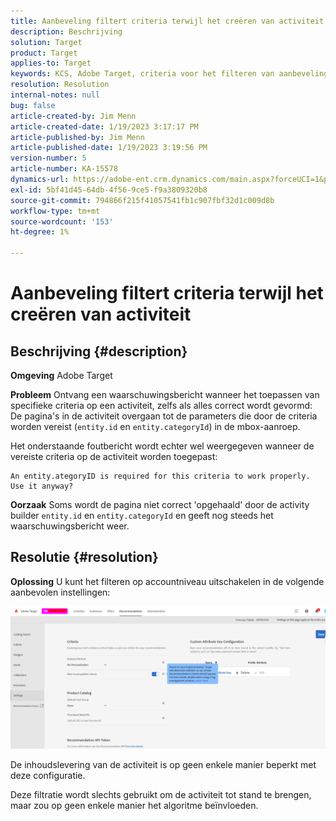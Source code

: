 ```yaml
---
title: Aanbeveling filtert criteria terwijl het creëren van activiteit
description: Beschrijving
solution: Target
product: Target
applies-to: Target
keywords: KCS, Adobe Target, criteria voor het filteren van aanbevelingen, creeer activiteit, activiteit URL, entiteit, categorieID, entiteit.id, entiteit.categoryId
resolution: Resolution
internal-notes: null
bug: false
article-created-by: Jim Menn
article-created-date: 1/19/2023 3:17:17 PM
article-published-by: Jim Menn
article-published-date: 1/19/2023 3:19:56 PM
version-number: 5
article-number: KA-15578
dynamics-url: https://adobe-ent.crm.dynamics.com/main.aspx?forceUCI=1&pagetype=entityrecord&etn=knowledgearticle&id=80240b57-0c98-ed11-aad1-6045bd0065f9
exl-id: 5bf41d45-64db-4f56-9ce5-f9a3809320b8
source-git-commit: 794866f215f41057541fb1c907fbf32d1c009d8b
workflow-type: tm+mt
source-wordcount: '153'
ht-degree: 1%

---
```


# Aanbeveling filtert criteria terwijl het creëren van activiteit

## Beschrijving {#description}


<b>Omgeving</b>
Adobe Target

<b>Probleem</b>
Ontvang een waarschuwingsbericht wanneer het toepassen van specifieke criteria op een activiteit, zelfs als alles correct wordt gevormd: De pagina&#39;s in de activiteit overgaan tot de parameters die door de criteria worden vereist (`entity.id` en `entity.categoryId`) in de mbox-aanroep.

Het onderstaande foutbericht wordt echter wel weergegeven wanneer de vereiste criteria op de activiteit worden toegepast:


```
An entity.ategoryID is required for this criteria to work properly. Use it anyway?
```


<b>Oorzaak</b>
Soms wordt de pagina niet correct &#39;opgehaald&#39; door de activity builder `entity.id` en `entity.categoryId` en geeft nog steeds het waarschuwingsbericht weer.




## Resolutie {#resolution}


<b>Oplossing</b>
U kunt het filteren op accountniveau uitschakelen in de volgende aanbevolen instellingen:

![](assets/39ed0575-0c98-ed11-aad1-6045bd0065f9.png)













De inhoudslevering van de activiteit is op geen enkele manier beperkt met deze configuratie.

Deze filtratie wordt slechts gebruikt om de activiteit tot stand te brengen, maar zou op geen enkele manier het algoritme beïnvloeden.
